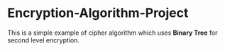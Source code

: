 # Encryption-Algorithm-Project

This is a simple example of cipher algorithm which uses **Binary Tree** for second level encryption.
